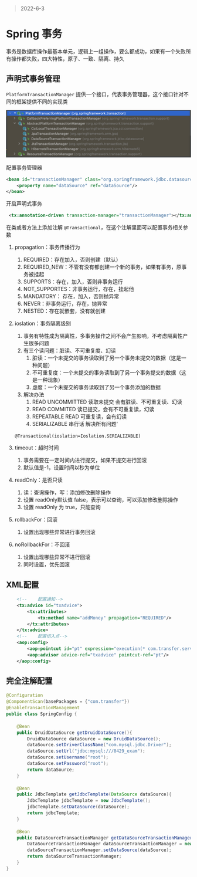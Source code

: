 > 2022-6-3

# Spring 事务

事务是数据库操作最基本单元，逻辑上一组操作，要么都成功，如果有一个失败所有操作都失败，四大特性，原子、一致、隔离、持久

## 声明式事务管理

`PlatformTransactionManager` 提供一个接口，代表事务管理器，这个接口针对不同的框架提供不同的实现类

<img src="images/image-20220603121233086.png" alt="image-20220603121233086" style="zoom:50%;" />

配置事务管理器

```xml
<bean id="transactionManager" class="org.springframework.jdbc.datasource.DataSourceTransactionManager">
    <property name="dataSource" ref="dataSource"/>
</bean>
```

开启声明式事务

```xml
 <tx:annotation-driven transaction-manager="transactionManager"></tx:annotation-driven>
```

在类或者方法上添加注解 `@Transactional`，在这个注解里面可以配置事务相关参数

1. propagation：事务传播行为

	1. REQUIRED：存在加入，否则创建（默认）
	2. REQUIRED_NEW：不管有没有都创建一个新的事务，如果有事务，原事务被挂起
	3. SUPPORTS：存在，加入，否则非事务运行
	4. NOT_SUPPORTES：非事务运行，存在，挂起他
	5. MANDATORY： 存在，加入，否则抛异常
	6. NEVER：非事务运行，存在，抛异常
	7. NESTED：存在就嵌套，没有就创建

2. ioslation：事务隔离级别

	1. 事务有特性成为隔离性，多事务操作之间不会产生影响，不考虑隔离性产生很多问题
	2. 有三个读问题：脏读、不可重复度、幻读
		1. 脏读：一个未提交的事务读取到了另一个事务未提交的数据（这是一种问题）
		2. 不可重复度：一个未提交的事务读取到了另一个事务提交的数据（这是一种现象）
		3. 虚度：一个未提交的事务读取到了另一个事务添加的数据
	3. 解决办法
		1. READ UNCOMMITTED 读取未提交 会有脏读、不可重复读、幻读
		2. READ COMMITED 读已提交，会有不可重复读，幻读
		3. REPEATABLE READ 可重复读，会有幻读
		4. SERIALIZABLE 串行话 解决所有问题‘

	`@Transactional(ioslation=Ioslation.SERIALIZABLE)`

3. timeout：超时时间

	1. 事务需要在一定时间内进行提交，如果不提交进行回滚
	2. 默认值是-1，设置时间以秒为单位

4. readOnly：是否只读

	1. 读：查询操作，写：添加修改删除操作
	2. 设置 readOnly默认值 false，表示可以查询，可以添加修改删除操作
	3. 设置 readOnly 为 true，只能查询

5. rollbackFor：回滚

	1. 设置出现哪些异常进行事务回滚

6. noRollbackFor：不回滚

	1. 设置出现哪些异常不进行回滚
	2. 同时设置，优先回滚



## XML配置

```xml
    <!--    配置通知-->
    <tx:advice id="txadvice">
        <tx:attributes>
            <tx:method name="addMoney" propagation="REQUIRED"/>
        </tx:attributes>
    </tx:advice>
    <!--    配置切入点-->
    <aop:config>
        <aop:pointcut id="pt" expression="execution(* com.transfer.service.UserService.*(..))"/>
        <aop:advisor advice-ref="txadvice" pointcut-ref="pt"/>
    </aop:config>
```

## 完全注解配置

```java
@Configuration
@ComponentScan(basePackages = {"com.transfer"})
@EnableTransactionManagement
public class SpringConfig {

    @Bean
    public DruidDataSource getDruidDataSource(){
        DruidDataSource dataSource = new DruidDataSource();
        dataSource.setDriverClassName("com.mysql.jdbc.Driver");
        dataSource.setUrl("jdbc:mysql:///0429_exam");
        dataSource.setUsername("root");
        dataSource.setPassword("root");
        return dataSource;
    }

    @Bean
    public JdbcTemplate getJdbcTemplate(DataSource dataSource){
        JdbcTemplate jdbcTemplate = new JdbcTemplate();
        jdbcTemplate.setDataSource(dataSource);
        return jdbcTemplate;
    }

    @Bean
    public DataSourceTransactionManager getDataSourceTransactionManager(DataSource dataSource){
        DataSourceTransactionManager dataSourceTransactionManager = new DataSourceTransactionManager();
        dataSourceTransactionManager.setDataSource(dataSource);
        return dataSourceTransactionManager;
    }
}
```